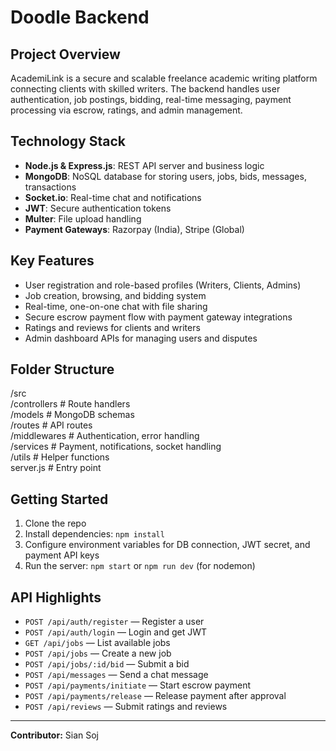 # Doodle Backend

## Project Overview

AcademiLink is a secure and scalable freelance academic writing platform connecting clients with skilled writers. The backend handles user authentication, job postings, bidding, real-time messaging, payment processing via escrow, ratings, and admin management.

## Technology Stack

- **Node.js & Express.js**: REST API server and business logic  
- **MongoDB**: NoSQL database for storing users, jobs, bids, messages, transactions  
- **Socket.io**: Real-time chat and notifications  
- **JWT**: Secure authentication tokens  
- **Multer**: File upload handling  
- **Payment Gateways**: Razorpay (India), Stripe (Global)  

## Key Features

- User registration and role-based profiles (Writers, Clients, Admins)  
- Job creation, browsing, and bidding system  
- Real-time, one-on-one chat with file sharing  
- Secure escrow payment flow with payment gateway integrations  
- Ratings and reviews for clients and writers  
- Admin dashboard APIs for managing users and disputes  

## Folder Structure

/src  
/controllers # Route handlers  
/models # MongoDB schemas  
/routes # API routes  
/middlewares # Authentication, error handling  
/services # Payment, notifications, socket handling  
/utils # Helper functions  
server.js # Entry point  


## Getting Started

1. Clone the repo  
2. Install dependencies: `npm install`  
3. Configure environment variables for DB connection, JWT secret, and payment API keys  
4. Run the server: `npm start` or `npm run dev` (for nodemon)  

## API Highlights

- `POST /api/auth/register` — Register a user  
- `POST /api/auth/login` — Login and get JWT  
- `GET /api/jobs` — List available jobs  
- `POST /api/jobs` — Create a new job  
- `POST /api/jobs/:id/bid` — Submit a bid  
- `POST /api/messages` — Send a chat message  
- `POST /api/payments/initiate` — Start escrow payment  
- `POST /api/payments/release` — Release payment after approval  
- `POST /api/reviews` — Submit ratings and reviews  

---

**Contributor:** Sian Soj
